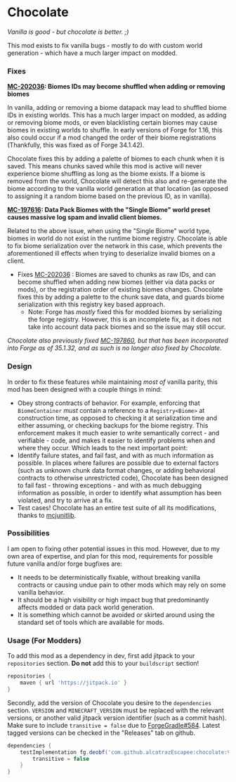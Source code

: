 # Chocolate

*Vanilla is good - but chocolate is better. ;)*

This mod exists to fix vanilla bugs - mostly to do with custom world generation - which have a much larger impact on modded.

### Fixes

**[MC-202036](https://bugs.mojang.com/browse/MC-202036): Biomes IDs may become shuffled when adding or removing biomes**

In vanilla, adding or removing a biome datapack may lead to shuffled biome IDs in existing worlds. This has a much larger impact on modded, as adding or removing biome mods, or even blacklisting certain biomes may cause biomes in existing worlds to shuffle. In early versions of Forge for 1.16, this also could occur if a mod changed the order of their biome registrations (Thankfully, this was fixed as of Forge 34.1.42).

Chocolate fixes this by adding a palette of biomes to each chunk when it is saved. This means chunks saved while this mod is active will never experience biome shuffling as long as the biome exists. If a biome is removed from the world, Chocolate will detect this also and re-generate the biome according to the vanilla world generation at that location (as opposed to assigning it a random biome based on the previous ID, as in vanilla).

**[MC-197616](https://bugs.mojang.com/browse/MC-197616): Data Pack Biomes with the "Single Biome" world preset causes massive log spam and invalid client biomes.**

Related to the above issue, when using the "Single Biome" world type, biomes in world do not exist in the runtime biome registry. Chocolate is able to fix biome serialization over the network in this case, which prevents the aforementioned ill effects when trying to deserialize invalid biomes on a client.
- Fixes [MC-202036](https://bugs.mojang.com/browse/MC-202036) : Biomes are saved to chunks as raw IDs, and can become shuffled when adding new biomes (either via data packs or mods), or the registration order of existing biomes changes. Chocolate fixes this by adding a palette to the chunk save data, and guards biome serialization with this registry key based approach.
  - Note: Forge has *mostly* fixed this for modded biomes by serializing the forge registry. However, this is an incomplete fix, as it does not take into account data pack biomes and so the issue may still occur.

*Chocolate also previously fixed [MC-197860](https://bugs.mojang.com/browse/MC-197860), but that has been incorporated into Forge as of 35.1.32, and as such is no longer also fixed by Chocolate.* 

### Design

In order to fix these features while maintaining *most of* vanilla parity, this mod has been designed with a couple things in mind:

- Obey strong contracts of behavior. For example, enforcing that `BiomeContainer` *must* contain a reference to a `Registry<Biome>` at construction time, as opposed to checking it at serialization time and either assuming, or checking backups for the biome registry. This enforcement makes it much easier to write semantically correct - and verifiable - code, and makes it easier to identify problems when and where they occur. Which leads to the next important point:
- Identify failure states, and fail fast, and with as much information as possible. In places where failures are possible due to external factors (such as unknown chunk data format changes, or adding behavioral contracts to otherwise unrestricted code), Chocolate has been designed to fail fast - throwing exceptions - and with as much debugging information as possible, in order to identify what assumption has been violated, and try to arrive at a fix.
- Test cases! Chocolate has an entire test suite of all its modifications, thanks to [mcjunitlib](https://github.com/alcatrazEscapee/mcjunitlib).

### Possibilities

I am open to fixing other potential issues in this mod. However, due to my own area of expertise, and plan for this mod, requirements for possible future vanilla and/or forge bugfixes are:

- It needs to be deterministically fixable, without breaking vanilla contracts or causing undue pain to other mods which may rely on some vanilla behavior.
- It should be a high visibility or high impact bug that predominantly affects modded or data pack world generation.
- It is something which cannot be avoided or skirted around using the standard set of tools which are available for mods.

### Usage (For Modders)

To add this mod as a dependency in dev, first add jitpack to your `repositories` section. **Do not** add this to your `buildscript` section!

```groovy
repositories {
    maven { url 'https://jitpack.io' }
}
```

Secondly, add the version of Chocolate you desire to the `dependencies` section. `VERSION` and `MINECRAFT_VERSION` must be replaced with the relevant versions, or another valid jitpack version identifier (such as a commit hash). Make sure to include `transitive = false` due to [ForgeGradle#584](https://github.com/MinecraftForge/ForgeGradle/issues/584). Latest tagged versions can be checked in the "Releases" tab on github.

```groovy
dependencies {
    testImplementation fg.deobf('com.github.alcatrazEscapee:chocolate:VERSION-MINECRAFT_VERSION') {
        transitive = false
    }
}
```